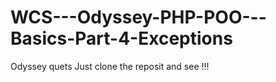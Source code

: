 # WCS---Odyssey-PHP-POO---Basics-Part-4-Exceptions
Odyssey quets
Just clone the reposit and see !!!
